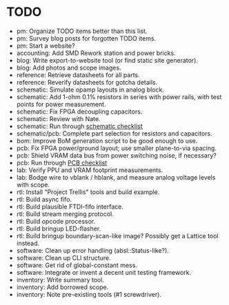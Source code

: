 # TODO

* pm: Organize TODO items better than this list.
* pm: Survey blog posts for forgotten TODO items.
* pm: Start a website?
* accounting: Add SMD Rework station and power bricks.
* blog: Write export-to-website tool (or find static site generator).
* blog: Add photos and scope images.
* reference: Retrieve datasheets for all parts.
* reference: Reverify datasheets for gotcha details.
* schematic: Simulate opamp layouts in analog block.
* schematic: Add 1-ohm 0.1% resistors in series with power rails, with test points for power measurement.
* schematic: Fix FPGA decoupling capacitors.
* schematic: Review with Nate.
* schematic: Run through [schematic checklist](https://github.com/azonenberg/pcb-checklist/blob/master/schematic-checklist.md)
* schematic/pcb: Complete part selection for resistors and capacitors.
* bom: Improve BoM generation script to be good enough to use.
* pcb: Fix FPGA power/ground layout; use smaller plane-to-via spacing.
* pcb: Shield VRAM data bus from power switching noise, if necessary?
* pcb: Run through [PCB checklist](https://github.com/azonenberg/pcb-checklist/blob/master/layout-checklist.md)
* lab: Verify PPU and VRAM footprint measurements.
* lab: Bodge wire to vblank / hblank, and measure analog voltage levels with scope.
* rtl: Install "Project Trellis" tools and build example.
* rtl: Build async fifo.
* rtl: Build plausible FTDI-fifo interface.
* rtl: Build stream merging protocol.
* rtl: Build opcode processor.
* rtl: Build bringup LED-flasher.
* rtl: Build bringup boundary-scan-like image? Possibly get a Lattice tool instead.
* software: Clean up error handling (absl::Status-like?).
* software: Clean up CLI structure.
* software: Get rid of global-constant mess.
* software: Integrate or invent a decent unit testing framework.
* inventory: Write summary tool.
* inventory: Add borrowed scope.
* inventory: Note pre-existing tools (#1 screwdriver).
